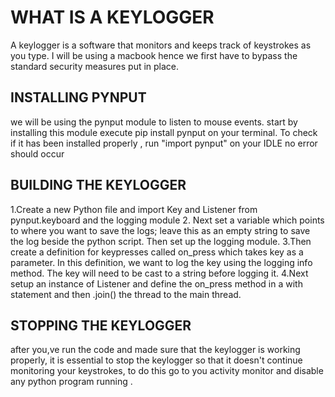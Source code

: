 # WHAT IS A KEYLOGGER
A keylogger is a software that monitors and keeps track of keystrokes as you type.
I will be using a  macbook hence we first have to bypass the standard security measures put in place.
## INSTALLING PYNPUT
we will be using the pynput module to listen to mouse events. start by installing this module 
execute pip install pynput on your terminal.
To check if it has been installed properly , run "import pynput" on your IDLE no error should occur 

## BUILDING THE KEYLOGGER
1.Create a new Python file and import Key and Listener from pynput.keyboard and the logging module
2. Next set a variable which points to where you want to save the logs; leave this as an empty string to save the log beside the python script. Then set up the logging module.
3.Then create a definition for keypresses called on_press which takes key as a parameter. In this definition, we want to log the key using the logging info method. The key will need to be cast to a string before logging it.
4.Next setup an instance of Listener and define the on_press method in a with statement and then .join() the thread to the main thread.

 ## STOPPING THE KEYLOGGER 
 after you,ve run the code and made sure that the keylogger is working properly, it is essential to stop the keylogger so that it doesn't continue monitoring your keystrokes, to do this go to you activity monitor and disable any python program running . 
